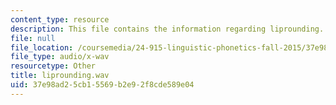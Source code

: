 ```yaml
---
content_type: resource
description: This file contains the information regarding liprounding.
file: null
file_location: /coursemedia/24-915-linguistic-phonetics-fall-2015/37e98ad25cb15569b2e92f8cde589e04_liprounding.wav
file_type: audio/x-wav
resourcetype: Other
title: liprounding.wav
uid: 37e98ad2-5cb1-5569-b2e9-2f8cde589e04
---
```

